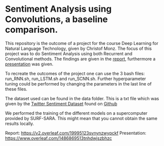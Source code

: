 # Sentiment Analysis using Convolutions, a baseline comparison.

This repository is the outcome of a project for the course Deep Learning for Natural Language Technology, given by Christof Monz.
The focus of this project was to do Sentiment Analysis using both Recurrent and Convolutional methods. The findings are given in the [report](Report.pdf), furthermore a [presentation](https://docs.google.com/presentation/d/1lNNML0f08YQIsbqO1tAwec2n03Ql-FXPKVFRHz3aCpk/edit?usp=sharing) was given.

To recreate the outcomes of the project one can use the 3 bash files: run_RNN.sh, run_LSTM.sh and run_SCNN.sh. Further hyperparameter tuning could be performed by changing the parameters in the last line of these files.

The dataset used can be found in the data folder. This is a txt file which was given by the [Twitter Sentiment Dataset](http://crowdsourcing-class.org/assignments/downloads/pak-paroubek.pdf) found on [Github](https://github.com/satwantrana/CharSCNN/blob/master/tweets_clean.txt)

We performed the training of the different models on a supercomputer provided by SURF-SARA. This might mean that you cannot obtain the same results locally.

Report: https://v2.overleaf.com/19995123svnynzwypckf
Presentation: https://www.overleaf.com/1486869513tnhdwjszbhzc
